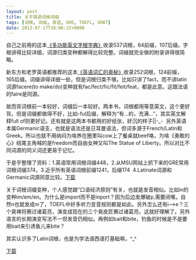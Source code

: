 ```yaml
---
layout: post
title: 关于英语词根词缀
tags: [词根, 词缀, 英语, GRE, TOEFL, GMAT]
date: 2013-07-17T18:06:22+0800
---
```


自己之前用的这本[《多功能英文字根字典》][Link 1]收录537词根，64前缀，107后缀。字根讲得比较详细，词源归类变种都解得比较完整。词缀就完全做的附录讲得很简略。

新东方和老罗英语都推荐的这本[《英语词汇的奥秘》][Link 2]收录252词根，124前缀，165后缀。词缀讲得详细一些，但是词根归类不够。比如只讲了fact，而不讲latin词源facere(to make/do)变种就有fac/fect/fic/fit/feit/feat，都是此意。这跟法语的faire是同源。

故而背词根前一本较好，词缀后一本较好。两本书，词根都用等意英文，这个更好背。但是词缀都做得不好，比如-ful后缀，解释为“有...的，充满...”，其实英文解释full of则更好记。还有就是这两本书都用的好纸张，好沉的样子||-\_-  另外英语本属Germanic语支，也就是语法还是日耳曼语法，但词多源于French/Latin和Greek。所以也就不用纳闷为啥养在圈里叫cow上了餐桌就beef咯，为啥《勇敢的心》结尾主角喊的是freedom而自由女神又叫The Statue of Liberty。所以对比不同词源的同义词还更易于记忆。

于是乎整理了资料：1.英语常用词根词缀448，2.从MSU网站上抓下来的GRE常用词根词缀374，3.近乎所有英语词根前缀1241，后缀174  4.Latinate词源和Germanic词源同意比较。[下载][Link 3]

关于词根词缀变种，个人感觉跟“口语经济原则”有关，也就是发音相似。比如in的变种im/em/en。为什么是import而不是inport？因为后边发爆破p,需要闭嘴，自然n也就发成m了，TOEFL中好多听力变音规则都是如此。另外怎么还有i-->e？三个臭裨将赛过诸葛亮，演变成现在的三个臭皮匠赛过诸葛亮，这就好理解了。另外语言的长期演变写法不一但发音仍相似。再例如bait和bite，钓鱼的时候是不是要用bait来引诱鱼儿来bite？

其实认识多了Latin词根，也是为学法语西语打基础嘛，^\_^

[下载][Link 3]  



[Link 1]: http://book.douban.com/subject/3208801/
[Link 2]: http://book.douban.com/subject/24382812/
[Link 3]: http://vdisk.weibo.com/s/KlA3u